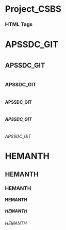 # Project_CSBS

### HTML Tags
<h1> APSSDC_GIT <h1>
<h2> APSSDC_GIT <h1>
<h3> APSSDC_GIT <h1>  
<h4> APSSDC_GIT <h1>
 <h5> APSSDC_GIT <h1>
 <h6> APSSDC_GIT <h1>
   
   
   # HEMANTH
   ## HEMANTH
   ### HEMANTH
   #### HEMANTH
   ##### HEMANTH
   ###### HEMANTH
   
